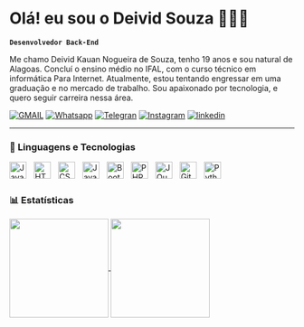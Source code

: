 # Olá! eu sou o Deivid Souza 👨🏽‍💻

**`Desenvolvedor Back-End`**

Me chamo Deivid Kauan Nogueira de Souza, tenho 19 anos e sou natural de Alagoas. Concluí o ensino médio no IFAL, com o curso técnico em informática Para Internet. Atualmente, estou tentando engressar em uma graduação e no mercado de trabalho. Sou apaixonado por tecnologia, e quero seguir carreira nessa área.


[![GMAIL](    https://img.shields.io/badge/Gmail-D14836?style=for-the-badge&logo=gmail&logoColor=white)](devdeivid5@gmail.com)
[![Whatsapp](https://img.shields.io/badge/WhatsApp-25D366?style=for-the-badge&logo=whatsapp&logoColor=white)](---)
[![Telegran](https://img.shields.io/badge/Telegram-2CA5E0?style=for-the-badge&logo=telegram&logoColor=white)](---)
[![Instagram](https://img.shields.io/badge/Instagram-E4405F?style=for-the-badge&logo=instagram&logoColor=white)](https://www.instagram.com/dev_deivid/profilecard/?igsh=aHFucW56MG9kZWxj)
[![linkedin](https://img.shields.io/badge/LinkedIn-0077B5?style=for-the-badge&logo=linkedin&logoColor=white)](https://www.linkedin.com/in/deivid-souza-066a8b331?utm_source=share&utm_campaign=share_via&utm_content=profile&utm_medium=android_app)


---

### 🤖 Linguagens e Tecnologias

<img 
    align="left" 
    alt="Java" 
    title="Java"
    width="30px" 
    style="padding-right: 10px;" 
    src="https://cdn.jsdelivr.net/gh/devicons/devicon@latest/icons/java/java-original.svg"      
/>
<img 
    align="left" 
    alt="HTML"
    title="HTML" 
    width="30px" 
    style="padding-right: 10px;" 
    src="https://cdn.jsdelivr.net/gh/devicons/devicon@latest/icons/html5/html5-original.svg" 
/>
<img 
    align="left" 
    alt="CSS" 
    title="CSS"
    width="30px" 
    style="padding-right: 10px;" 
    src="https://cdn.jsdelivr.net/gh/devicons/devicon@latest/icons/css3/css3-original.svg" 
/>
<img 
    align="left" 
    alt="JavaScript" 
    title="JavaScript"
    width="30px" 
    style="padding-right: 10px;" 
    src="https://cdn.jsdelivr.net/gh/devicons/devicon@latest/icons/javascript/javascript-original.svg" 
/>
<img 
    align="left" 
    alt="Bootstrap"
    title="Bootstrap" 
    width="30px" 
    style="padding-right: 10px;" 
    src="https://cdn.jsdelivr.net/gh/devicons/devicon@latest/icons/bootstrap/bootstrap-original.svg" 
/>
<img 
    align="left" 
    alt="PHP" 
    title="PHP"
    width="30px" 
    style="padding-right: 10px;" 
    src="https://cdn.jsdelivr.net/gh/devicons/devicon@latest/icons/php/php-original.svg" 
/>
<img 
    align="left" 
    alt="JQuery" 
    title="JQuery"
    width="30px" 
    style="padding-right: 10px;" 
    src="https://cdn.jsdelivr.net/gh/devicons/devicon@latest/icons/jquery/jquery-original.svg" 
/>
<img 
    align="left" 
    alt="Git" 
    title="Git"
    width="30px" 
    style="padding-right: 10px;" 
    src="https://cdn.jsdelivr.net/gh/devicons/devicon@latest/icons/git/git-original.svg" 
/>
<img 
    align="left" 
    alt="Python" 
    title="Python"
    width="30px" 
    style="padding-right: 10px;" 
    src="https://cdn.jsdelivr.net/gh/devicons/devicon@latest/icons/python/python-original.svg" 
/>


<br/>
<br/>

### 📊 Estatísticas

<a href="https://github.com/anuraghazra/github-readme-stats">
  <img height=175 align="center" src="https://github-readme-stats.vercel.app/api?username=Devdeivid28&show_icons=true&theme=dark" />
</a>
<a href="https://github.com/anuraghazra/convoychat">
  <img height=175 align="center" src="https://github-readme-stats.vercel.app/api/top-langs?username=Devdeivid28&layout=compact&langs_count=8&card_width=320&show_icons=true&theme=dark" />
</a>

